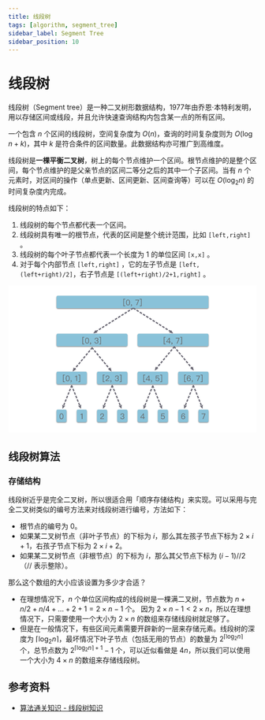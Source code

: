 ```yaml
---
title: 线段树
tags: [algorithm, segment_tree]
sidebar_label: Segment Tree
sidebar_position: 10
---
```


# 线段树

线段树（Segment tree）是一种二叉树形数据结构，1977年由乔恩·本特利发明，用以存储区间或线段，并且允许快速查询结构内包含某一点的所有区间。

一个包含 $n$ 个区间的线段树，空间复杂度为 $O(n)$，查询的时间复杂度则为 $O(\log{n}+k)$，其中 $k$ 是符合条件的区间数量。此数据结构亦可推广到高维度。

线段树是**一棵平衡二叉树**，树上的每个节点维护一个区间。根节点维护的是整个区间，每个节点维护的是父亲节点的区间二等分之后的其中一个子区间。当有 $n$ 个元素时，对区间的操作（单点更新、区间更新、区间查询等）可以在 $O(\log_{2}{n})$ 的时间复杂度内完成。

线段树的特点如下：

1. 线段树的每个节点都代表一个区间。
2. 线段树具有唯一的根节点，代表的区间是整个统计范围，比如 `[left,right]` 。
3. 线段树的每个叶子节点都代表一个长度为 $1$ 的单位区间 `[x,x]` 。
4. 对于每个内部节点 `[left,right]` ，它的左子节点是 `[left,(left+right)/2]`，右子节点是 `[(left+right)/2+1,right]` 。

![](../../../static/images/algorithm/tree/segment_tree_example.png)

## 线段树算法

### 存储结构

线段树近乎是完全二叉树，所以很适合用「顺序存储结构」来实现。可以采用与完全二叉树类似的编号方法来对线段树进行编号，方法如下：

* 根节点的编号为 $0$。
* 如果某二叉树节点（非叶子节点）的下标为 $i$，那么其左孩子节点下标为 $2×i+1$，右孩子节点下标为 $2×i+2$。
* 如果某二叉树节点（非根节点）的下标为 $i$，那么其父节点下标为 $(i−1)//2$（$//$ 表示整除）。

那么这个数组的大小应该设置为多少才合适？

* 在理想情况下，$n$ 个单位区间构成的线段树是一棵满二叉树，节点数为 $n+n/2+n/4+...+2+1=2×n−1$ 个。 因为 $2×n−1<2×n$，所以在理想情况下，只需要使用一个大小为 $2×n$ 的数组来存储线段树就足够了。
* 但是在一般情况下，有些区间元素需要开辟新的一层来存储元素。线段树的深度为 $⌈\log_{2}{n}⌉$，最坏情况下叶子节点（包括无用的节点）的数量为 $2^{⌈\log_{2}{n}⌉}$ 个，总节点数为 $2^{⌈\log_{2}{n}⌉+1}-1$ 个，可以近似看做是 $4n$，所以我们可以使用一个大小为 $4×n$ 的数组来存储线段树。


## 参考资料

* [算法通关知识 - 线段树知识](https://algo.itcharge.cn/07.Tree/03.Segment-Tree/01.Segment-Tree/)